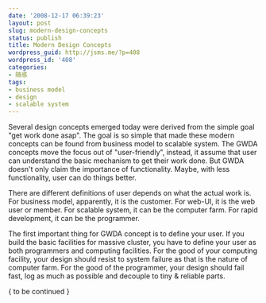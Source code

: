 ```yaml
---
date: '2008-12-17 06:39:23'
layout: post
slug: modern-design-concepts
status: publish
title: Modern Design Concepts
wordpress_guid: http://jsms.me/?p=408
wordpress_id: '408'
categories:
- 随感
tags:
- business model
- design
- scalable system
---
```


Several design concepts emerged today were derived from the simple goal "get work done asap". The goal is so simple that made these modern concepts can be found from business model to scalable system. The GWDA concepts move the focus out of "user-friendly", instead, it assume that user can understand the basic mechanism to get their work done. But GWDA doesn't only claim the importance of functionality. Maybe, with less functionality, user can do things better.

There are different definitions of user depends on what the actual work is. For business model, apparently, it is the customer. For web-UI, it is the web user or member. For scalable system, it can be the computer farm. For rapid development, it can be the programmer.

The first important thing for GWDA concept is to define your user. If you build the basic facilities for massive cluster, you have to define your user as both programmers and computing facilities. For the good of your computing facility, your design should resist to system failure as that is the nature of computer farm. For the good of the programmer, your design should fail fast, log as much as possible and decouple to tiny & reliable parts.

{ to be continued }

